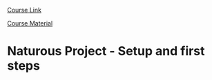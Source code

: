 <a href="https://www.udemy.com/course/advanced-css-and-sass">Course Link</a>

<a href="https://github.com/jonasschmedtmann/advanced-css-course">Course Material</a>

<h1>Naturous Project - Setup and first steps</h1>